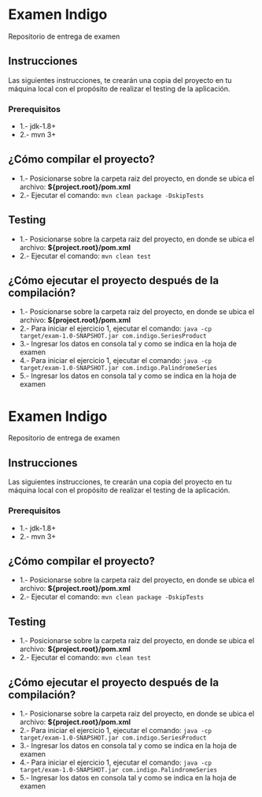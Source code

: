 # Examen Indigo

Repositorio de entrega de examen

## Instrucciones

Las siguientes instrucciones, te crearán una copia del proyecto en tu máquina local con el propósito de realizar el testing de la aplicación. 

### Prerequisitos

* 1.- jdk-1.8+
* 2.- mvn 3+

## ¿Cómo compilar el proyecto?
* 1.- Posicionarse sobre la carpeta raiz del proyecto, en donde se ubica el archivo: **${project.root}/pom.xml**
* 2.- Ejecutar el comando: `mvn clean package -DskipTests`

## Testing

* 1.- Posicionarse sobre la carpeta raiz del proyecto, en donde se ubica el archivo: **${project.root}/pom.xml**
* 2.- Ejecutar el comando: `mvn clean test`

## ¿Cómo ejecutar el proyecto después de la compilación?
* 1.- Posicionarse sobre la carpeta raiz del proyecto, en donde se ubica el archivo: **${project.root}/pom.xml**
* 2.- Para iniciar el ejercicio 1, ejecutar el comando: `java -cp target/exam-1.0-SNAPSHOT.jar com.indigo.SeriesProduct`
* 3.- Ingresar los datos en consola tal y como se indica en la hoja de examen
* 4.- Para iniciar el ejercicio 1, ejecutar el comando: `java -cp target/exam-1.0-SNAPSHOT.jar com.indigo.PalindromeSeries`
* 5.- Ingresar los datos en consola tal y como se indica en la hoja de examen
# Examen Indigo

Repositorio de entrega de examen

## Instrucciones

Las siguientes instrucciones, te crearán una copia del proyecto en tu máquina local con el propósito de realizar el testing de la aplicación. 

### Prerequisitos

* 1.- jdk-1.8+
* 2.- mvn 3+

## ¿Cómo compilar el proyecto?
* 1.- Posicionarse sobre la carpeta raiz del proyecto, en donde se ubica el archivo: **${project.root}/pom.xml**
* 2.- Ejecutar el comando: `mvn clean package -DskipTests`

## Testing

* 1.- Posicionarse sobre la carpeta raiz del proyecto, en donde se ubica el archivo: **${project.root}/pom.xml**
* 2.- Ejecutar el comando: `mvn clean test`

## ¿Cómo ejecutar el proyecto después de la compilación?
* 1.- Posicionarse sobre la carpeta raiz del proyecto, en donde se ubica el archivo: **${project.root}/pom.xml**
* 2.- Para iniciar el ejercicio 1, ejecutar el comando: `java -cp target/exam-1.0-SNAPSHOT.jar com.indigo.SeriesProduct`
* 3.- Ingresar los datos en consola tal y como se indica en la hoja de examen
* 4.- Para iniciar el ejercicio 1, ejecutar el comando: `java -cp target/exam-1.0-SNAPSHOT.jar com.indigo.PalindromeSeries`
* 5.- Ingresar los datos en consola tal y como se indica en la hoja de examen
